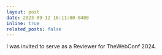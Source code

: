 ```yaml
---
layout: post
date: 2023-09-12 16:11:00-0400
inline: true
related_posts: false
---
```


I was invited to serve as a Reviewer for TheWebConf 2024. 


